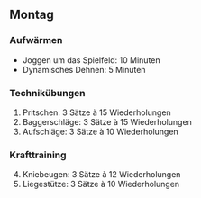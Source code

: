 ## Montag

### Aufwärmen
- Joggen um das Spielfeld: 10 Minuten
- Dynamisches Dehnen: 5 Minuten

### Technikübungen
1. Pritschen: 3 Sätze à 15 Wiederholungen
2. Baggerschläge: 3 Sätze à 15 Wiederholungen
3. Aufschläge: 3 Sätze à 10 Wiederholungen

### Krafttraining
4. Kniebeugen: 3 Sätze à 12 Wiederholungen
5. Liegestütze: 3 Sätze à 10 Wiederholungen